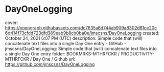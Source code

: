 # DayOneLogging

cover: https://opengraph.githubassets.com/dc7635a6d744ab909a8302d61ce20c6d414f73cfdd723dfd389eab9b8cb0ba0e/jmscsns/DayOneLogging
created: October 24, 2021 6:07 PM (UTC)
description: Simple code that (will) concatenate text files into a single Day One entry - GitHub - jmscsns/DayOneLogging: Simple code that (will) concatenate text files into a single Day One entry
folder: BOOKMRKS-MTHRFCKR / PRODUCTIVITY-MTHRFCKR / Day One / Github
url: https://github.com/jmscsns/DayOneLogging
